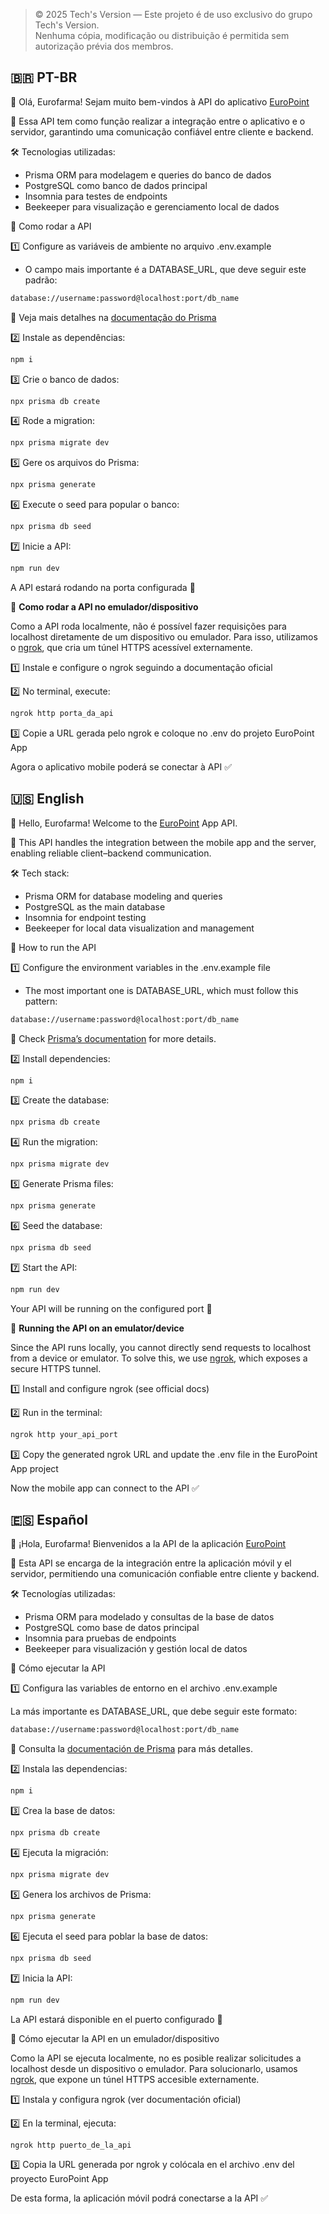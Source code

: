 > © 2025 Tech's Version — Este projeto é de uso exclusivo do grupo Tech's Version.  
> Nenhuma cópia, modificação ou distribuição é permitida sem autorização prévia dos membros.

## 🇧🇷 PT-BR

👋 Olá, Eurofarma! Sejam muito bem-vindos à API do aplicativo [EuroPoint](https://github.com/Leonardo-Mazzuca/euro-point-app)

🔗 Essa API tem como função realizar a integração entre o aplicativo e o servidor, garantindo uma comunicação confiável entre cliente e backend.

🛠️ Tecnologias utilizadas:

- Prisma ORM para modelagem e queries do banco de dados
- PostgreSQL como banco de dados principal
- Insomnia para testes de endpoints
- Beekeeper para visualização e gerenciamento local de dados

🚀 Como rodar a API

1️⃣ Configure as variáveis de ambiente no arquivo .env.example

- O campo mais importante é a DATABASE_URL, que deve seguir este padrão:

```bash
database://username:password@localhost:port/db_name
```

📖 Veja mais detalhes na [documentação do Prisma](https://www.prisma.io/dataguide/postgresql/short-guides/connection-uris)

2️⃣ Instale as dependências:

```bash
npm i
```

3️⃣ Crie o banco de dados:

```bash
npx prisma db create
```

4️⃣ Rode a migration:

```bash
npx prisma migrate dev
```

5️⃣ Gere os arquivos do Prisma:

```bash
npx prisma generate
```

6️⃣ Execute o seed para popular o banco:

```bash
npx prisma db seed
```

7️⃣ Inicie a API:

```bash
npm run dev
```

A API estará rodando na porta configurada 🎉

📱 **Como rodar a API no emulador/dispositivo**

Como a API roda localmente, não é possível fazer requisições para localhost diretamente de um dispositivo ou emulador.
Para isso, utilizamos o [ngrok](https://ngrok.com/docs), que cria um túnel HTTPS acessível externamente.

1️⃣ Instale e configure o ngrok seguindo a documentação oficial

2️⃣ No terminal, execute:

```bash
ngrok http porta_da_api
```

3️⃣ Copie a URL gerada pelo ngrok e coloque no .env do projeto EuroPoint App

Agora o aplicativo mobile poderá se conectar à API ✅

## 🇺🇸 English

👋 Hello, Eurofarma! Welcome to the [EuroPoint](https://github.com/Leonardo-Mazzuca/euro-point-app) App API.

🔗 This API handles the integration between the mobile app and the server, enabling reliable client–backend communication.

🛠️ Tech stack:

- Prisma ORM for database modeling and queries
- PostgreSQL as the main database
- Insomnia for endpoint testing
- Beekeeper for local data visualization and management

🚀 How to run the API

1️⃣ Configure the environment variables in the .env.example file

- The most important one is DATABASE_URL, which must follow this pattern:

```bash
database://username:password@localhost:port/db_name
```

📖 Check [Prisma’s documentation](https://www.prisma.io/dataguide/postgresql/short-guides/connection-uris) for more details.

2️⃣ Install dependencies:

```bash
npm i
```

3️⃣ Create the database:

```bash
npx prisma db create
```

4️⃣ Run the migration:

```bash
npx prisma migrate dev
```

5️⃣ Generate Prisma files:

```bash
npx prisma generate
```

6️⃣ Seed the database:

```bash
npx prisma db seed
```

7️⃣ Start the API:

```bash
npm run dev
```

Your API will be running on the configured port 🎉

📱 **Running the API on an emulator/device**

Since the API runs locally, you cannot directly send requests to localhost from a device or emulator.
To solve this, we use [ngrok](https://ngrok.com/docs), which exposes a secure HTTPS tunnel.

1️⃣ Install and configure ngrok (see official docs)

2️⃣ Run in the terminal:

```bash
ngrok http your_api_port
```

3️⃣ Copy the generated ngrok URL and update the .env file in the EuroPoint App project

Now the mobile app can connect to the API ✅

## 🇪🇸 Español

👋 ¡Hola, Eurofarma! Bienvenidos a la API de la aplicación [EuroPoint](https://github.com/Leonardo-Mazzuca/euro-point-app)

🔗 Esta API se encarga de la integración entre la aplicación móvil y el servidor, permitiendo una comunicación confiable entre cliente y backend.

🛠️ Tecnologías utilizadas:

- Prisma ORM para modelado y consultas de la base de datos
- PostgreSQL como base de datos principal
- Insomnia para pruebas de endpoints
- Beekeeper para visualización y gestión local de datos

🚀 Cómo ejecutar la API

1️⃣ Configura las variables de entorno en el archivo .env.example

La más importante es DATABASE_URL, que debe seguir este formato:

```bash
database://username:password@localhost:port/db_name
```

📖 Consulta la [documentación de Prisma](https://www.prisma.io/dataguide/postgresql/short-guides/connection-uris) para más detalles.

2️⃣ Instala las dependencias:

```bash
npm i
```

3️⃣ Crea la base de datos:

```bash
npx prisma db create
```

4️⃣ Ejecuta la migración:

```bash
npx prisma migrate dev
```

5️⃣ Genera los archivos de Prisma:

```bash
npx prisma generate
```

6️⃣ Ejecuta el seed para poblar la base de datos:

```bash
npx prisma db seed
```

7️⃣ Inicia la API:

```bash
npm run dev
```

La API estará disponible en el puerto configurado 🎉

📱 Cómo ejecutar la API en un emulador/dispositivo

Como la API se ejecuta localmente, no es posible realizar solicitudes a localhost desde un dispositivo o emulador.
Para solucionarlo, usamos [ngrok](https://ngrok.com/docs), que expone un túnel HTTPS accesible externamente.

1️⃣ Instala y configura ngrok (ver documentación oficial)

2️⃣ En la terminal, ejecuta:

```bash
ngrok http puerto_de_la_api
```

3️⃣ Copia la URL generada por ngrok y colócala en el archivo .env del proyecto EuroPoint App

De esta forma, la aplicación móvil podrá conectarse a la API ✅

